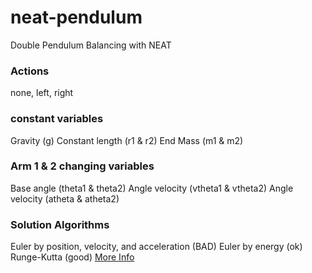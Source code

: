 # neat-pendulum
Double Pendulum Balancing with NEAT

### Actions
none, left, right

### constant variables
Gravity (g)
Constant length (r1 & r2)
End Mass (m1 & m2)

### Arm 1 & 2 changing variables
Base angle (theta1 & theta2)
Angle velocity (vtheta1 & vtheta2)
Angle velocity (atheta & atheta2)

### Solution Algorithms
Euler by position, velocity, and acceleration (BAD)
Euler by energy (ok)
Runge-Kutta (good)
[More Info](https://www.myphysicslab.com/pendulum/double-pendulum-en.html)